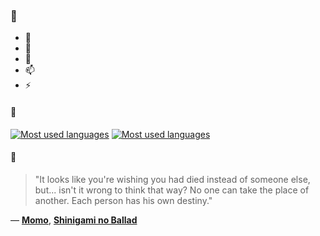 ### 👋

- 🔭
- 🌱
- 💬
- 📫
- ⚡

#### 🧏

[![Most used languages](https://github-readme-stats-aynah.vercel.app/api/top-langs/?username=aynh&theme=solarized-dark&langs_count=6&layout=compact&hide_title=true)](https://github.com/anuraghazra/github-readme-stats#gh-dark-mode-only)
[![Most used languages](https://github-readme-stats-aynah.vercel.app/api/top-langs/?username=aynh&theme=solarized-light&langs_count=6&layout=compact&hide_title=true)](https://github.com/anuraghazra/github-readme-stats#gh-light-mode-only)

#### 💬

> "It looks like you're wishing you had died instead of someone else, but... isn't it wrong to think that way? No one can take the place of another. Each person has his own destiny."

&mdash; [**Momo**](https://myanimelist.net/character.php?q=Momo&cat=character), [**Shinigami no Ballad**](https://myanimelist.net/search/all?q=Shinigami%20no%20Ballad&cat=all)
